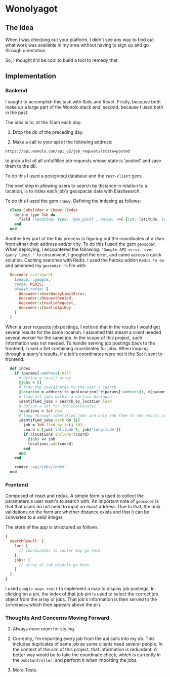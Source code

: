# Wonolyagot

## The Idea
  When I was checking out your platform, I didn't see any way to find out what work was available in my area without having to sign up and go through orientation.

  So, I thought it'd be cool to build a tool to remedy that.

## Implementation
### Backend
  I sought to accomplish this task with Rails and React. Firstly, because both make up a large part of the Wonolo stack and, second, because I used both in the past.

  The idea is to, at the 12am each day:

  1) Drop the db of the preceding day.

  2) Make a call to your api at the following address:

  ```
  https://api.wonolo.com/api_v2/job_requests?state=posted
  ```

  to grab a list of all unfulfilled job requests whose state is 'posted' and save them to the db.

  To do this I used a postgresql database and the `rest-client` gem.

  The next step in allowing users to search by distance in relation to a location, is to index each job's geospacial data with Elastisearch.

  To do this I used the gem `chewy`. Defining the indexing as follows:
  ```ruby
    class JobsIndex < Chewy::Index
      define_type Job do
        field :location, type: 'geo_point', value: ->{ {lat: latitude, lon: longitude} }
      end
    end
  ```

  Another key part of the this process is figuring out the coordinates of a User from either their address and/or city. To do this I used the gem `geocoder`. When deploying, I encountered the following: `"Google API error: over query limit."` To circumvent, I googled the error, and came across a quick solution. Caching searches with Redis. I used the heroku addon `Redis To Go` and amended my `geocoder.rb` file with:

  ```ruby
    Geocoder.configure(
      lookup: :google,
      cache: REDIS,
      always_raise: [
        Geocoder::OverQueryLimitError,
        Geocoder::RequestDenied,
        Geocoder::InvalidRequest,
        Geocoder::InvalidApiKey
      ]
    )
  ```

  When a user requests job postings, I noticed that in the results I would get several results for the same location. I assumed this meant a client needed several worker for the same job. In the scope of this project, such information was not needed. To handle serving job postings back to the frontend, I used a Set containing coordinates for jobs. When looping through a query's results, if a job's coordinates were not it the Set it sent to frontend:
  ```ruby
    def index
      if !params[:address].nil?
        # define a result array
        @jobs = []
        # find the coordinates to the user's search
        @location = address_to_geolocation("#{params[:address]}, #{params[:city]} #{params[:zip]}")
        # find all jobs within a certain distance
        identified_jobs = search_by_location.load
        # define a set for job coordinates
        locations = Set.new
        # loop through identified jobs and only add them to the result array if they're coordinates are not within the Set
        identified_jobs.each do |j|
          job = Job.find_by_id(j.id)
          coord = [job['latitude'], job['longitude']]
          if !locations.include?(coord)
            @jobs << job
            locations.add(coord)
          end
        end
      end

      render 'api/jobs/index'
    end
  ```


### Frontend
  Composed of react and redux. A simple form is used to collect the parameters a user want's to search with. An important note of `geocoder` is that that users do not need to input an exact address. Due to that, the only validations on the form are whether distance exists and that it can be converted to a valid integer.

  The store of the app is structured as follows:
  ```javascript
  {
    searchResult: {
      loc: {
        // coordinates to center map go here
      },
      jobs: [
        // array of job objects go here
      ]
    }
  }
  ```

  I used `google-maps-react` to implement a map to display job postings. In clicking on a pin, the index of that job pin is used to select the correct job object from the array or jobs. That job's information is then served to the `InfoWindow` which then appears above the pin.

### Thoughts And Concerns Moving Forward
  1) Always more room for styling.

  2) Currently, I'm importing every job from the api calls into my db. This includes duplicates of same job as some clients need several people. In the context of the aim of this project, that information is redundant. A better way would be to take the coordinate check, which is currently in the `JobsController`, and perform it when importing the jobs.

  2) More Tests.
